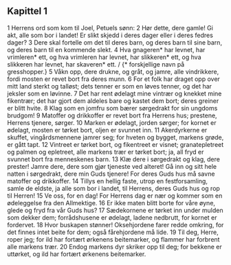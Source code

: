## Kapittel 1

1 Herrens ord som kom til Joel, Petuels sønn:
2 Hør dette, dere gamle! Gi akt, alle som bor i landet! Er slikt skjedd i deres dager eller i deres fedres dager?
3 Dere skal fortelle om det til deres barn, og deres barn til sine barn, og deres barn til en kommende slekt.
4 Hva gnageren* har levnet, har vrimleren* ett, og hva vrimleren har levnet, har slikkeren* ett, og hva slikkeren har levnet, har skaveren* ett. / {* forskjellige navn på gresshopper.}
5 Våkn opp, dere drukne, og gråt, og jamre, alle vindrikkere, fordi mosten er revet bort fra deres munn.
6 For et folk har draget opp over mitt land sterkt og talløst; dets tenner er som en løves tenner, og det har jeksler som en løvinne.
7 Det har rent ødelagt mine vintrær og knekket mine fikentrær; det har gjort dem aldeles bare og kastet dem bort; deres greiner er blitt hvite.
8 Klag som en jomfru som bærer sørgedrakt for sin ungdoms brudgom!
9 Matoffer og drikkoffer er revet bort fra Herrens hus; prestene, Herrens tjenere, sørger.
10 Marken er ødelagt, jorden sørger; for kornet er ødelagt, mosten er tørket bort, oljen er svunnet inn.
11 Akerdyrkerne er skuffet, vingårdsmennene jamrer seg; for hveten og bygget, markens grøde, er gått tapt.
12 Vintreet er tørket bort, og fikentreet er visnet; granatepletreet og palmen og epletreet, alle markens trær er tørket bort; ja, all fryd er svunnet bort fra menneskenes barn.
13 Klæ dere i sørgedrakt og klag, dere prester! Jamre dere, dere som gjør tjeneste ved alteret! Gå inn og sitt hele natten i sørgedrakt, dere min Guds tjenere! For deres Guds hus må savne matoffer og drikkoffer.
14 Tillys en hellig faste, utrop en festforsamling, samle de eldste, ja alle som bor i landet, til Herrens, deres Guds hus og rop til Herren!
15 Ve oss, for en dag! For Herrens dag er nær og kommer som en ødeleggelse fra den Allmektige.
16 Er ikke maten blitt borte for våre øyne, glede og fryd fra vår Guds hus?
17 Sædekornene er tørket inn under mulden som dekker dem; forrådshusene er ødelagt, ladene nedbrutt, for kornet er fordervet.
18 Hvor buskapen stønner! Oksehjordene farer redde omkring, for det finnes intet beite for dem; også fårehjordene må lide.
19 Til deg, Herre, roper jeg; for ild har fortært ørkenens beitemarker, og flammer har forbrent alle markens trær.
20 Endog markens dyr skriker opp til deg; for bekkene er uttørket, og ild har fortært ørkenens beitemarker.
